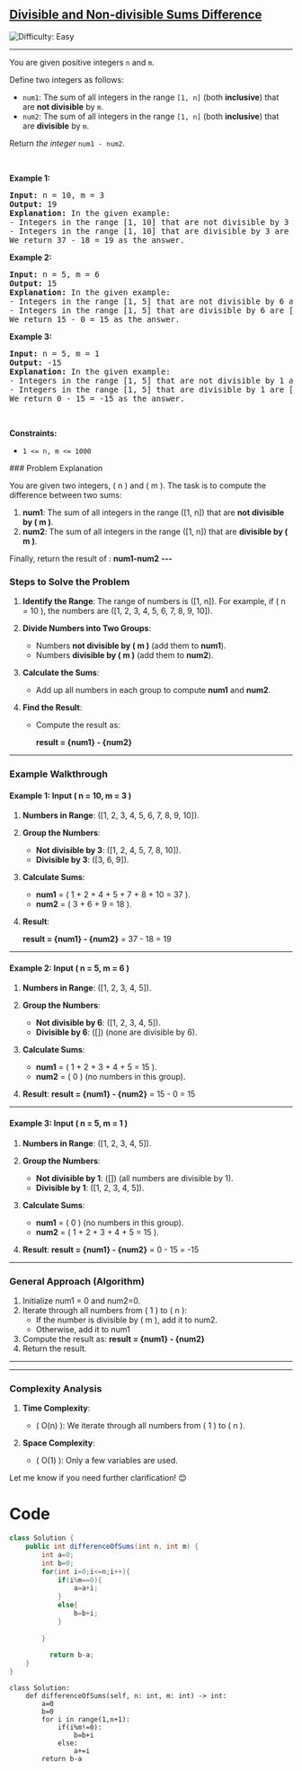 <h2><a href="https://leetcode.com/problems/divisible-and-non-divisible-sums-difference">Divisible and Non-divisible Sums Difference</a></h2> <img src='https://img.shields.io/badge/Difficulty-Easy-brightgreen' alt='Difficulty: Easy' /><hr><p>You are given positive integers <code>n</code> and <code>m</code>.</p>

<p>Define two integers as follows:</p>

<ul>
	<li><code>num1</code>: The sum of all integers in the range <code>[1, n]</code> (both <strong>inclusive</strong>) that are <strong>not divisible</strong> by <code>m</code>.</li>
	<li><code>num2</code>: The sum of all integers in the range <code>[1, n]</code> (both <strong>inclusive</strong>) that are <strong>divisible</strong> by <code>m</code>.</li>
</ul>

<p>Return <em>the integer</em> <code>num1 - num2</code>.</p>

<p>&nbsp;</p>
<p><strong class="example">Example 1:</strong></p>

<pre>
<strong>Input:</strong> n = 10, m = 3
<strong>Output:</strong> 19
<strong>Explanation:</strong> In the given example:
- Integers in the range [1, 10] that are not divisible by 3 are [1,2,4,5,7,8,10], num1 is the sum of those integers = 37.
- Integers in the range [1, 10] that are divisible by 3 are [3,6,9], num2 is the sum of those integers = 18.
We return 37 - 18 = 19 as the answer.
</pre>

<p><strong class="example">Example 2:</strong></p>

<pre>
<strong>Input:</strong> n = 5, m = 6
<strong>Output:</strong> 15
<strong>Explanation:</strong> In the given example:
- Integers in the range [1, 5] that are not divisible by 6 are [1,2,3,4,5], num1 is the sum of those integers = 15.
- Integers in the range [1, 5] that are divisible by 6 are [], num2 is the sum of those integers = 0.
We return 15 - 0 = 15 as the answer.
</pre>

<p><strong class="example">Example 3:</strong></p>

<pre>
<strong>Input:</strong> n = 5, m = 1
<strong>Output:</strong> -15
<strong>Explanation:</strong> In the given example:
- Integers in the range [1, 5] that are not divisible by 1 are [], num1 is the sum of those integers = 0.
- Integers in the range [1, 5] that are divisible by 1 are [1,2,3,4,5], num2 is the sum of those integers = 15.
We return 0 - 15 = -15 as the answer.
</pre>

<p>&nbsp;</p>
<p><strong>Constraints:</strong></p>

<ul>
	<li><code>1 &lt;= n, m &lt;= 1000</code></li>
</ul>
### Problem Explanation

You are given two integers, \( n \) and \( m \). The task is to compute the difference between two sums:

1. **num1**: The sum of all integers in the range \([1, n]\) that are **not divisible by \( m \)**.
2. **num2**: The sum of all integers in the range \([1, n]\) that are **divisible by \( m \)**.

Finally, return the result of :  **num1-num2**
**---**

### Steps to Solve the Problem

1. **Identify the Range**: The range of numbers is \([1, n]\). For example, if \( n = 10 \), the numbers are \([1, 2, 3, 4, 5, 6, 7, 8, 9, 10]\).

2. **Divide Numbers into Two Groups**:
   - Numbers **not divisible by \( m \)** (add them to **num1**).
   - Numbers **divisible by \( m \)** (add them to **num2**).

3. **Calculate the Sums**:
   - Add up all numbers in each group to compute **num1** and **num2**.

4. **Find the Result**:
   - Compute the result as:
   
      **result = {num1} - {num2}**
    

---

### Example Walkthrough

#### Example 1: Input \( n = 10, m = 3 \)

1. **Numbers in Range**: \([1, 2, 3, 4, 5, 6, 7, 8, 9, 10]\).

2. **Group the Numbers**:
   - **Not divisible by 3**: \([1, 2, 4, 5, 7, 8, 10]\).
   - **Divisible by 3**: \([3, 6, 9]\).

3. **Calculate Sums**:
   - **num1** = \( 1 + 2 + 4 + 5 + 7 + 8 + 10 = 37 \).
   - **num2** = \( 3 + 6 + 9 = 18 \).

4. **Result**:
  
      **result = {num1} - {num2}** = 37 - 18 = 19
   

---

#### Example 2: Input \( n = 5, m = 6 \)

1. **Numbers in Range**: \([1, 2, 3, 4, 5]\).

2. **Group the Numbers**:
   - **Not divisible by 6**: \([1, 2, 3, 4, 5]\).
   - **Divisible by 6**: \([]\) (none are divisible by 6).

3. **Calculate Sums**:
   - **num1** = \( 1 + 2 + 3 + 4 + 5 = 15 \).
   - **num2** = \( 0 \) (no numbers in this group).

4. **Result**:
    **result = {num1} - {num2}** = 15 - 0 = 15


---

#### Example 3: Input \( n = 5, m = 1 \)

1. **Numbers in Range**: \([1, 2, 3, 4, 5]\).

2. **Group the Numbers**:
   - **Not divisible by 1**: \([]\) (all numbers are divisible by 1).
   - **Divisible by 1**: \([1, 2, 3, 4, 5]\).

3. **Calculate Sums**:
   - **num1** = \( 0 \) (no numbers in this group).
   - **num2** = \( 1 + 2 + 3 + 4 + 5 = 15 \).

4. **Result**:
   **result = {num1} - {num2}** = 0 - 15 = -15


---

### General Approach (Algorithm)

1. Initialize num1 = 0  and num2=0.
2. Iterate through all numbers from \( 1 \) to \( n \):
   - If the number is divisible by \( m \), add it to num2.
   - Otherwise, add it to num1
3. Compute the result as:
        **result = {num1} - {num2}**
4. Return the result.

---



---

### Complexity Analysis

1. **Time Complexity**:
   - \( O(n) \): We iterate through all numbers from \( 1 \) to \( n \).

2. **Space Complexity**:
   - \( O(1) \): Only a few variables are used.

Let me know if you need further clarification! 😊
# Code
```java []
class Solution {
    public int differenceOfSums(int n, int m) {
        int a=0;
        int b=0;
        for(int i=0;i<=n;i++){
            if(i%m==0){
                a=a+i;
            }
            else{
                b=b+i;
            }
              
        }
      
          return b-a;
    }
}
```

```python3 []
class Solution:
    def differenceOfSums(self, n: int, m: int) -> int:
        a=0
        b=0
        for i in range(1,n+1):
            if(i%m!=0):
                b=b+i
            else:
                a+=i
        return b-a    

        
```
